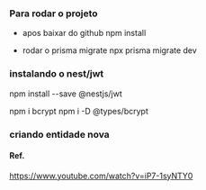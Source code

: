 

### Para rodar o projeto
* apos baixar do github
npm install

* rodar o prisma migrate
npx prisma migrate dev

### instalando o nest/jwt
npm install --save @nestjs/jwt

npm i bcrypt
npm i -D @types/bcrypt

### criando entidade nova

#### Ref.

https://www.youtube.com/watch?v=iP7-1syNTY0